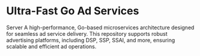 # Ultra-Fast Go Ad Services
Server A high-performance, Go-based microservices architecture designed for seamless ad service delivery. This repository supports robust advertising platforms, including DSP, SSP, SSAI, and more, ensuring scalable and efficient ad operations.
